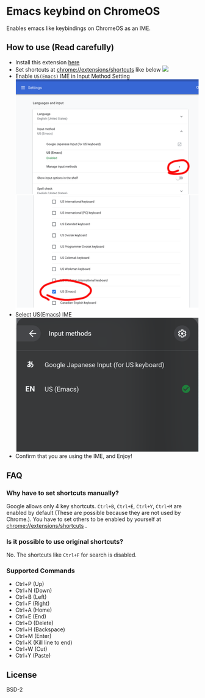 # Emacs keybind on ChromeOS

Enables emacs like keybindings on ChromeOS as an IME.

## How to use (Read carefully)

* Install this extension [here](https://chrome.google.com/webstore/detail/emacs-shortcuts-ime/mkegpdcnenfnhenaliggngipehndddne)
* Set shortcuts at [chrome://extensions/shortcuts](chrome://extensions/shortcuts) like below
![](screen_shortcuts.png)
* Enable `US(Emacs)` IME in Input Method Setting
![](images/screen1.png)
![](images/screen2.png)
* Select US(Emacs) IME
![](images/screen3.png)
* Confirm that you are using the IME, and Enjoy!

## FAQ

### Why have to set shortcuts manually?

Google allows only 4 key shortcuts. `Ctrl+B`, `Ctrl+E`, `Ctrl+Y`, `Ctrl+M` are enabled by default (These are possible because they are not used by Chrome.). You have to set others to be enabled by yourself at [chrome://extensions/shortcuts](chrome://extensions/shortcuts) .

### Is it possible to use original shortcuts?
                           
No. The shortcuts like `Ctrl+F` for search is disabled. 

### Supported Commands

* Ctrl+P (Up)
* Ctrl+N (Down)
* Ctrl+B (Left)
* Ctrl+F (Right)
* Ctrl+A (Home)
* Ctrl+E (End)
* Ctrl+D (Delete)
* Ctrl+H (Backspace)
* Ctrl+M (Enter)
* Ctrl+K (Kill line to end)
* Ctrl+W (Cut)
* Ctrl+Y (Paste)

## License

BSD-2